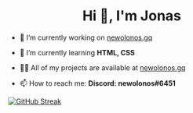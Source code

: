 <h1 align="center">Hi 👋, I'm Jonas</h1>


- 🔭 I’m currently working on [newolonos.gq](https://newolonos.gq)

- 🌱 I’m currently learning **HTML, CSS**

- 👨‍💻 All of my projects are available at [newolonos.gq](https://newolonos.gq)

- 📫 How to reach me: **Discord: newolonos#6451**



[![GitHub Streak](https://github-readme-streak-stats.herokuapp.com?user=newolonos&theme=blux&hide_border=true&fire=FF3F00)](https://git.io/streak-stats)
